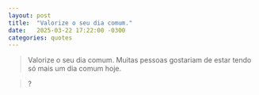 ```yaml
---
layout: post
title:  "Valorize o seu dia comum."
date:   2025-03-22 17:22:00 -0300
categories: quotes
---
```


>Valorize o seu dia comum.
>Muitas pessoas gostariam
>de estar tendo só mais um
>dia comum hoje.

>?
